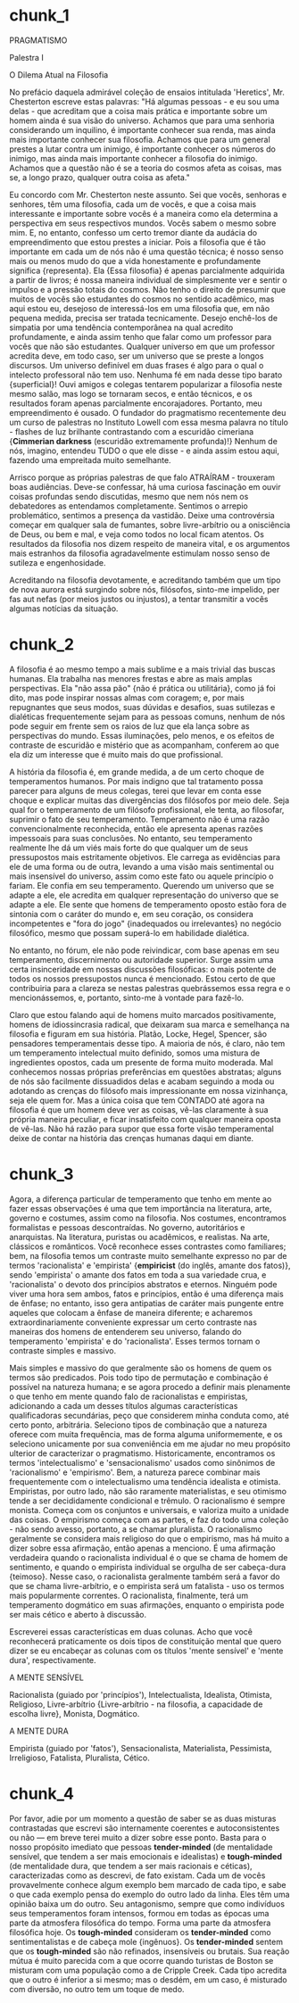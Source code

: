 # chunk_1

PRAGMATISMO

Palestra I

O Dilema Atual na Filosofia

No prefácio daquela admirável coleção de ensaios intitulada 'Heretics', Mr. Chesterton escreve estas palavras: "Há algumas pessoas - e eu sou uma delas - que acreditam que a coisa mais prática e importante sobre um homem ainda é sua visão do universo. Achamos que para uma senhoria considerando um inquilino, é importante conhecer sua renda, mas ainda mais importante conhecer sua filosofia. Achamos que para um general prestes a lutar contra um inimigo, é importante conhecer os números do inimigo, mas ainda mais importante conhecer a filosofia do inimigo. Achamos que a questão não é se a teoria do cosmos afeta as coisas, mas se, a longo prazo, qualquer outra coisa as afeta."

Eu concordo com Mr. Chesterton neste assunto. Sei que vocês, senhoras e senhores, têm uma filosofia, cada um de vocês, e que a coisa mais interessante e importante sobre vocês é a maneira como ela determina a perspectiva em seus respectivos mundos. Vocês sabem o mesmo sobre mim. E, no entanto, confesso um certo tremor diante da audácia do empreendimento que estou prestes a iniciar. Pois a filosofia que é tão importante em cada um de nós não é uma questão técnica; é nosso senso mais ou menos mudo do que a vida honestamente e profundamente significa {representa}. Ela {Essa filosofia} é apenas parcialmente adquirida a partir de livros; é nossa maneira individual de simplesmente ver e sentir o impulso e a pressão totais do cosmos. Não tenho o direito de presumir que muitos de vocês são estudantes do cosmos no sentido acadêmico, mas aqui estou eu, desejoso de interessá-los em uma filosofia que, em não pequena medida, precisa ser tratada tecnicamente. Desejo enchê-los de simpatia por uma tendência contemporânea na qual acredito profundamente, e ainda assim tenho que falar como um professor para vocês que não são estudantes. Qualquer universo em que um professor acredita deve, em todo caso, ser um universo que se preste a longos discursos. Um universo definível em duas frases é algo para o qual o intelecto professoral não tem uso. Nenhuma fé em nada desse tipo barato {superficial}! Ouvi amigos e colegas tentarem popularizar a filosofia neste mesmo salão, mas logo se tornaram secos, e então técnicos, e os resultados foram apenas parcialmente encorajadores. Portanto, meu empreendimento é ousado. O fundador do pragmatismo recentemente deu um curso de palestras no Instituto Lowell com essa mesma palavra no título - flashes de luz brilhante contrastando com a escuridão cimeriana {**Cimmerian darkness** (escuridão extremamente profunda)!} Nenhum de nós, imagino, entendeu TUDO o que ele disse - e ainda assim estou aqui, fazendo uma empreitada muito semelhante.

Arrisco porque as próprias palestras de que falo ATRAÍRAM - trouxeram boas audiências. Deve-se confessar, há uma curiosa fascinação em ouvir coisas profundas sendo discutidas, mesmo que nem nós nem os debatedores as entendamos completamente. Sentimos o arrepio problemático, sentimos a presença da vastidão. Deixe uma controvérsia começar em qualquer sala de fumantes, sobre livre-arbítrio ou a onisciência de Deus, ou bem e mal, e veja como todos no local ficam atentos. Os resultados da filosofia nos dizem respeito de maneira vital, e os argumentos mais estranhos da filosofia agradavelmente estimulam nosso senso de sutileza e engenhosidade.

Acreditando na filosofia devotamente, e acreditando também que um tipo de nova aurora está surgindo sobre nós, filósofos, sinto-me impelido, per fas aut nefas (por meios justos ou injustos), a tentar transmitir a vocês algumas notícias da situação.

# chunk_2

A filosofia é ao mesmo tempo a mais sublime e a mais trivial das buscas humanas. Ela trabalha nas menores frestas e abre as mais amplas perspectivas. Ela "não assa pão" {não é prática ou utilitária}, como já foi dito, mas pode inspirar nossas almas com coragem; e, por mais repugnantes que seus modos, suas dúvidas e desafios, suas sutilezas e dialéticas frequentemente sejam para as pessoas comuns, nenhum de nós pode seguir em frente sem os raios de luz que ela lança sobre as perspectivas do mundo. Essas iluminações, pelo menos, e os efeitos de contraste de escuridão e mistério que as acompanham, conferem ao que ela diz um interesse que é muito mais do que profissional.

A história da filosofia é, em grande medida, a de um certo choque de temperamentos humanos. Por mais indigno que tal tratamento possa parecer para alguns de meus colegas, terei que levar em conta esse choque e explicar muitas das divergências dos filósofos por meio dele. Seja qual for o temperamento de um filósofo profissional, ele tenta, ao filosofar, suprimir o fato de seu temperamento. Temperamento não é uma razão convencionalmente reconhecida, então ele apresenta apenas razões impessoais para suas conclusões. No entanto, seu temperamento realmente lhe dá um viés mais forte do que qualquer um de seus pressupostos mais estritamente objetivos. Ele carrega as evidências para ele de uma forma ou de outra, levando a uma visão mais sentimental ou mais insensível do universo, assim como este fato ou aquele princípio o fariam. Ele confia em seu temperamento. Querendo um universo que se adapte a ele, ele acredita em qualquer representação do universo que se adapte a ele. Ele sente que homens de temperamento oposto estão fora de sintonia com o caráter do mundo e, em seu coração, os considera incompetentes e "fora do jogo" {inadequados ou irrelevantes} no negócio filosófico, mesmo que possam superá-lo em habilidade dialética.

No entanto, no fórum, ele não pode reivindicar, com base apenas em seu temperamento, discernimento ou autoridade superior. Surge assim uma certa insinceridade em nossas discussões filosóficas: o mais potente de todos os nossos pressupostos nunca é mencionado. Estou certo de que contribuiria para a clareza se nestas palestras quebrássemos essa regra e o mencionássemos, e, portanto, sinto-me à vontade para fazê-lo.

Claro que estou falando aqui de homens muito marcados positivamente, homens de idiossincrasia radical, que deixaram sua marca e semelhança na filosofia e figuram em sua história. Platão, Locke, Hegel, Spencer, são pensadores temperamentais desse tipo. A maioria de nós, é claro, não tem um temperamento intelectual muito definido, somos uma mistura de ingredientes opostos, cada um presente de forma muito moderada. Mal conhecemos nossas próprias preferências em questões abstratas; alguns de nós são facilmente dissuadidos delas e acabam seguindo a moda ou adotando as crenças do filósofo mais impressionante em nossa vizinhança, seja ele quem for. Mas a única coisa que tem CONTADO até agora na filosofia é que um homem deve ver as coisas, vê-las claramente à sua própria maneira peculiar, e ficar insatisfeito com qualquer maneira oposta de vê-las. Não há razão para supor que essa forte visão temperamental deixe de contar na história das crenças humanas daqui em diante.

# chunk_3

Agora, a diferença particular de temperamento que tenho em mente ao fazer essas observações é uma que tem importância na literatura, arte, governo e costumes, assim como na filosofia. Nos costumes, encontramos formalistas e pessoas descontraídas. No governo, autoritários e anarquistas. Na literatura, puristas ou acadêmicos, e realistas. Na arte, clássicos e românticos. Você reconhece esses contrastes como familiares; bem, na filosofia temos um contraste muito semelhante expresso no par de termos 'racionalista' e 'empirista' {**empiricist** (do inglês, amante dos fatos)}, sendo 'empirista' o amante dos fatos em toda a sua variedade crua, e 'racionalista' o devoto dos princípios abstratos e eternos. Ninguém pode viver uma hora sem ambos, fatos e princípios, então é uma diferença mais de ênfase; no entanto, isso gera antipatias de caráter mais pungente entre aqueles que colocam a ênfase de maneira diferente; e acharemos extraordinariamente conveniente expressar um certo contraste nas maneiras dos homens de entenderem seu universo, falando do temperamento 'empirista' e do 'racionalista'. Esses termos tornam o contraste simples e massivo.

Mais simples e massivo do que geralmente são os homens de quem os termos são predicados. Pois todo tipo de permutação e combinação é possível na natureza humana; e se agora procedo a definir mais plenamente o que tenho em mente quando falo de racionalistas e empiristas, adicionando a cada um desses títulos algumas características qualificadoras secundárias, peço que considerem minha conduta como, até certo ponto, arbitrária. Seleciono tipos de combinação que a natureza oferece com muita frequência, mas de forma alguma uniformemente, e os seleciono unicamente por sua conveniência em me ajudar no meu propósito ulterior de caracterizar o pragmatismo. Historicamente, encontramos os termos 'intelectualismo' e 'sensacionalismo' usados como sinônimos de 'racionalismo' e 'empirismo'. Bem, a natureza parece combinar mais frequentemente com o intelectualismo uma tendência idealista e otimista. Empiristas, por outro lado, não são raramente materialistas, e seu otimismo tende a ser decididamente condicional e trêmulo. O racionalismo é sempre monista. Começa com os conjuntos e universais, e valoriza muito a unidade das coisas. O empirismo começa com as partes, e faz do todo uma coleção - não sendo avesso, portanto, a se chamar pluralista. O racionalismo geralmente se considera mais religioso do que o empirismo, mas há muito a dizer sobre essa afirmação, então apenas a menciono. É uma afirmação verdadeira quando o racionalista individual é o que se chama de homem de sentimento, e quando o empirista individual se orgulha de ser cabeça-dura {teimoso}. Nesse caso, o racionalista geralmente também será a favor do que se chama livre-arbítrio, e o empirista será um fatalista - uso os termos mais popularmente correntes. O racionalista, finalmente, terá um temperamento dogmático em suas afirmações, enquanto o empirista pode ser mais cético e aberto à discussão.

Escreverei essas características em duas colunas. Acho que você reconhecerá praticamente os dois tipos de constituição mental que quero dizer se eu encabeçar as colunas com os títulos 'mente sensível' e 'mente dura', respectivamente.

A MENTE SENSÍVEL

Racionalista (guiado por 'princípios'), Intelectualista, Idealista, Otimista, Religioso, Livre-arbítrio {Livre-arbítrio - na filosofia, a capacidade de escolha livre}, Monista, Dogmático.

A MENTE DURA

Empirista (guiado por 'fatos'), Sensacionalista, Materialista, Pessimista, Irreligioso, Fatalista, Pluralista, Cético.

# chunk_4

Por favor, adie por um momento a questão de saber se as duas misturas contrastadas que escrevi são internamente coerentes e autoconsistentes ou não — em breve terei muito a dizer sobre esse ponto. Basta para o nosso propósito imediato que pessoas **tender-minded** (de mentalidade sensível, que tendem a ser mais emocionais e idealistas) e **tough-minded** (de mentalidade dura, que tendem a ser mais racionais e céticas), caracterizadas como as descrevi, de fato existam. Cada um de vocês provavelmente conhece algum exemplo bem marcado de cada tipo, e sabe o que cada exemplo pensa do exemplo do outro lado da linha. Eles têm uma opinião baixa um do outro. Seu antagonismo, sempre que como indivíduos seus temperamentos foram intensos, formou em todas as épocas uma parte da atmosfera filosófica do tempo. Forma uma parte da atmosfera filosófica hoje. Os **tough-minded** consideram os **tender-minded** como sentimentalistas e de cabeça mole {ingênuos}. Os **tender-minded** sentem que os **tough-minded** são não refinados, insensíveis ou brutais. Sua reação mútua é muito parecida com a que ocorre quando turistas de Boston se misturam com uma população como a de Cripple Creek. Cada tipo acredita que o outro é inferior a si mesmo; mas o desdém, em um caso, é misturado com diversão, no outro tem um toque de medo.

